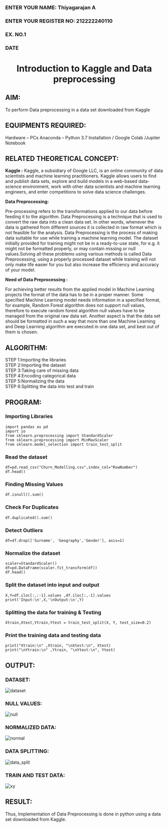 <H3>ENTER YOUR NAME: Thiyagarajan A</H3>
<H3>ENTER YOUR REGISTER NO: 212222240110</H3>
<H3>EX. NO.1</H3>
<H3>DATE</H3>
<H1 ALIGN =CENTER> Introduction to Kaggle and Data preprocessing</H1>

## AIM:

To perform Data preprocessing in a data set downloaded from Kaggle

## EQUIPMENTS REQUIRED:
Hardware – PCs
Anaconda – Python 3.7 Installation / Google Colab /Jupiter Notebook

## RELATED THEORETICAL CONCEPT:

**Kaggle :**
Kaggle, a subsidiary of Google LLC, is an online community of data scientists and machine learning practitioners. Kaggle allows users to find and publish data sets, explore and build models in a web-based data-science environment, work with other data scientists and machine learning engineers, and enter competitions to solve data science challenges.

**Data Preprocessing:**

Pre-processing refers to the transformations applied to our data before feeding it to the algorithm. Data Preprocessing is a technique that is used to convert the raw data into a clean data set. In other words, whenever the data is gathered from different sources it is collected in raw format which is not feasible for the analysis.
Data Preprocessing is the process of making data suitable for use while training a machine learning model. The dataset initially provided for training might not be in a ready-to-use state, for e.g. it might not be formatted properly, or may contain missing or null values.Solving all these problems using various methods is called Data Preprocessing, using a properly processed dataset while training will not only make life easier for you but also increase the efficiency and accuracy of your model.

**Need of Data Preprocessing :**

For achieving better results from the applied model in Machine Learning projects the format of the data has to be in a proper manner. Some specified Machine Learning model needs information in a specified format, for example, Random Forest algorithm does not support null values, therefore to execute random forest algorithm null values have to be managed from the original raw data set.
Another aspect is that the data set should be formatted in such a way that more than one Machine Learning and Deep Learning algorithm are executed in one data set, and best out of them is chosen.


## ALGORITHM:
STEP 1:Importing the libraries<BR>
STEP 2:Importing the dataset<BR>
STEP 3:Taking care of missing data<BR>
STEP 4:Encoding categorical data<BR>
STEP 5:Normalizing the data<BR>
STEP 6:Splitting the data into test and train<BR>

##  PROGRAM:

### Importing Libraries
```
import pandas as pd                                                
import io
from sklearn.preprocessing import StandardScaler
from sklearn.preprocessing import MinMaxScaler
from sklearn.model_selection import train_test_split
```

### Read the dataset
```
df=pd.read_csv("Churn_Modelling.csv",index_col="RowNumber")         
df.head()
```

### Finding Missing Values
```
df.isnull().sum()
```

### Check For Duplicates
```
df.duplicated().sum()
```

### Detect Outliers
```
df=df.drop(['Surname', 'Geography','Gender'], axis=1)
```

### Normalize the dataset
```
scaler=StandardScaler()                                             
df=pd.DataFrame(scaler.fit_transform(df))
df.head()
```

### Split the dataset into input and output
```
X,Y=df.iloc[:,:-1].values ,df.iloc[:,-1].values                     
print('Input:\n',X,'\nOutput:\n',Y)
```

### Splitting the data for training & Testing
```
Xtrain,Xtest,Ytrain,Ytest = train_test_split(X, Y, test_size=0.2)
```

### Print the training data and testing data
```
print("Xtrain:\n" ,Xtrain, "\nXtest:\n", Xtest)                     
print("\nYtrain:\n" ,Ytrain, "\nYtest:\n", Ytest)
```

## OUTPUT:

### DATASET:

![dataset](https://github.com/A-Thiyagarajan/Ex-1-NN/assets/118707693/dba00100-37a2-4fd7-bcb5-e958fd856a90)



### NULL VALUES: 

![null](https://github.com/A-Thiyagarajan/Ex-1-NN/assets/118707693/fb01ba7f-6939-4dc0-91c8-10f8830f86eb)



### NORMALIZED DATA:
![normal](https://github.com/A-Thiyagarajan/Ex-1-NN/assets/118707693/dd0952e8-060e-467a-a458-9da31a458c01)




### DATA SPLITTING:

![data_split](https://github.com/A-Thiyagarajan/Ex-1-NN/assets/118707693/1de19d69-efd4-491d-8f35-726bce258365)




### TRAIN AND TEST DATA: 

![xy](https://github.com/A-Thiyagarajan/Ex-1-NN/assets/118707693/97ce919c-9c60-4052-bebb-d7ca55cb84d4)




## RESULT:
Thus, Implementation of Data Preprocessing is done in python  using a data set downloaded from Kaggle.


